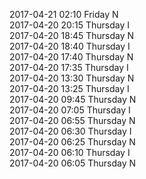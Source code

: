 2017-04-21 02:10 Friday  N  
2017-04-20 20:15 Thursday  I  
2017-04-20 18:45 Thursday  N  
2017-04-20 18:40 Thursday  I  
2017-04-20 17:40 Thursday  N  
2017-04-20 17:35 Thursday  I  
2017-04-20 13:30 Thursday  N  
2017-04-20 13:25 Thursday  I  
2017-04-20 09:45 Thursday  N  
2017-04-20 07:05 Thursday  I  
2017-04-20 06:55 Thursday  N  
2017-04-20 06:30 Thursday  I  
2017-04-20 06:25 Thursday  N  
2017-04-20 06:10 Thursday  I  
2017-04-20 06:05 Thursday  N  
